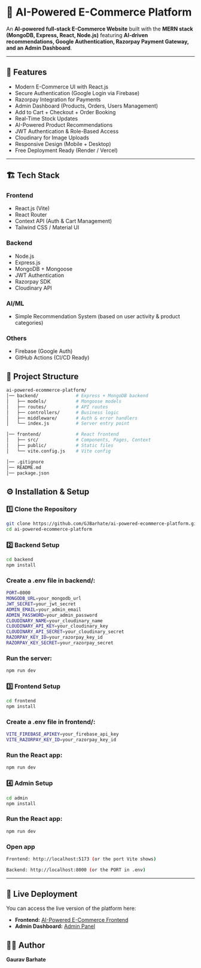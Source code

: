 # 🛒 AI-Powered E-Commerce Platform

An **AI-powered full-stack E-Commerce Website** built with the **MERN stack (MongoDB, Express, React, Node.js)** featuring **AI-driven recommendations, Google Authentication, Razorpay Payment Gateway, and an Admin Dashboard**.  
 

---

## 🚀 Features

- Modern E-Commerce UI with React.js  
- Secure Authentication (Google Login via Firebase)  
- Razorpay Integration for Payments  
- Admin Dashboard (Products, Orders, Users Management)  
- Add to Cart + Checkout + Order Booking  
- Real-Time Stock Updates  
- AI-Powered Product Recommendations  
- JWT Authentication & Role-Based Access  
- Cloudinary for Image Uploads  
- Responsive Design (Mobile + Desktop)  
- Free Deployment Ready (Render / Vercel)  

---

## 🏗️ Tech Stack

### Frontend
- React.js (Vite)
- React Router
- Context API (Auth & Cart Management)
- Tailwind CSS / Material UI

### Backend
- Node.js
- Express.js
- MongoDB + Mongoose
- JWT Authentication
- Razorpay SDK
- Cloudinary API

### AI/ML
- Simple Recommendation System (based on user activity & product categories)

### Others
- Firebase (Google Auth)
- GitHub Actions (CI/CD Ready)

## 📂 Project Structure

```bash
ai-powered-ecommerce-platform/
│── backend/              # Express + MongoDB backend
│   ├── models/           # Mongoose models
│   ├── routes/           # API routes
│   ├── controllers/      # Business logic
│   ├── middleware/       # Auth & error handlers
│   └── index.js          # Server entry point

│── frontend/             # React frontend
│   ├── src/              # Components, Pages, Context
│   ├── public/           # Static files
│   └── vite.config.js    # Vite config

│── .gitignore
│── README.md
│── package.json
```

## ⚙️ Installation & Setup

### 1️⃣ Clone the Repository
```bash
git clone https://github.com/GJBarhate/ai-powered-ecommerce-platform.git
cd ai-powered-ecommerce-platform
```

### 2️⃣ Backend Setup
```bash
cd backend
npm install
```

### Create a .env file in backend/:
```bash
PORT=8000
MONGODB_URL=your_mongodb_url
JWT_SECRET=your_jwt_secret
ADMIN_EMAIL=your_admin_email
ADMIN_PASSWORD=your_admin_password
CLOUDINARY_NAME=your_cloudinary_name
CLOUDINARY_API_KEY=your_cloudinary_key
CLOUDINARY_API_SECRET=your_cloudinary_secret
RAZORPAY_KEY_ID=your_razorpay_key_id
RAZORPAY_KEY_SECRET=your_razorpay_secret
```

### Run the server:
```bash
npm run dev
```

### 3️⃣ Frontend Setup
```bash
cd frontend
npm install
```


### Create a .env file in frontend/:
```bash
VITE_FIREBASE_APIKEY=your_firebase_api_key
VITE_RAZORPAY_KEY_ID=your_razorpay_key_id
```


### Run the React app:
```bash
npm run dev
```

### 4️⃣ Admin Setup

```bash
cd admin
npm install
```
### Run the React app:
```bash
npm run dev
```

### Open app
```bash
Frontend: http://localhost:5173 (or the port Vite shows)
```
```bash
Backend: http://localhost:8000 (or the PORT in .env)
```
---

## 🚀 Live Deployment

You can access the live version of the platform here:

- **Frontend:** [AI-Powered E-Commerce Frontend](https://ai-powered-ecommerce-platform-frontendone.onrender.com)  
- **Admin Dashboard:** [Admin Panel](https://ai-powered-ecommerce-platform-admin.onrender.com)  


## 👨‍💻 Author

**Gaurav Barhate**
